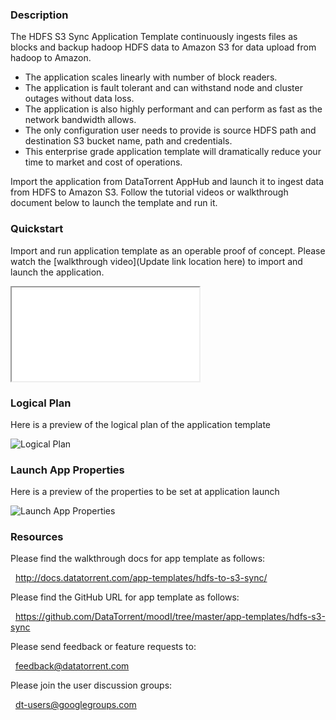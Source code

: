 ### Description
The HDFS S3 Sync Application Template continuously ingests files as blocks and backup hadoop HDFS data to Amazon S3 for data upload from hadoop to Amazon.
- The application scales linearly with number of block readers.
- The application is fault tolerant and can withstand node and cluster outages without data loss.
- The application is also highly performant and can perform as fast as the network bandwidth allows.
- The only configuration user needs to provide is source HDFS path and destination S3 bucket name, path and credentials.
- This enterprise grade application template will dramatically reduce your time to market and cost of operations.

Import the application from DataTorrent AppHub and launch it to ingest data from HDFS to Amazon S3. Follow the tutorial videos or walkthrough document below to launch the template and run it.

### Quickstart
Import and run application template as an operable proof of concept. Please watch the [walkthrough video](Update link location here) to import and launch the application.

<iframe src="Update link location here" allowfullscreen="allowfullscreen" class="video" style="position: relative;" id="basicVideo" ga-track="basicVideo"></iframe>

### Logical Plan

Here is a preview of the logical plan of the application template

![Logical Plan](https://drive.google.com/file/d/0B1WP4D3UdO_tbGl6aU5sU0xQd2M/preview)

### Launch App Properties

Here is a preview of the properties to be set at application launch

![Launch App Properties](https://drive.google.com/file/d/0B1WP4D3UdO_td3F5NGx3bllxVzg/preview)

### Resources

Please find the walkthrough docs for app template as follows:

&nbsp; <a href="http://docs.datatorrent.com/app-templates/hdfs-to-s3-sync/"  class="docs" id="docs" ga-track="docs" target="_blank">http://docs.datatorrent.com/app-templates/hdfs-to-s3-sync/</a>

Please find the GitHub URL for app template as follows:

&nbsp; <a href="https://github.com/DataTorrent/moodI/tree/master/app-templates/hdfs-to-s3-sync"  class="github" id="github" ga-track="github" target="_blank">https://github.com/DataTorrent/moodI/tree/master/app-templates/hdfs-s3-sync</a>

Please send feedback or feature requests to:

&nbsp; <a href="mailto:feedback@datatorrent.com"  class="feedback" id="feedback" ga-track="feedback">feedback@datatorrent.com</a>

Please join the user discussion groups:

&nbsp; <a href="mailto:dt-users@googlegroups.com"  class="maillist" id="maillist" ga-track="maillist">dt-users@googlegroups.com</a>
